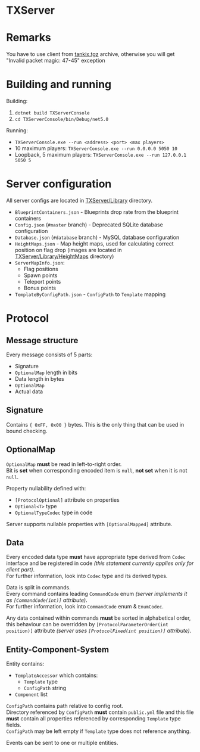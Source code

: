# TXServer

# Remarks

You have to use client from [tankix.tgz](TXServer/StateServer/resources/StandaloneWindows/tankix.tgz) archive, otherwise you will get "Invalid packet magic: 47-45" exception

# Building and running

Building:

1. `dotnet build TXServerConsole`
2. `cd TXServerConsole/bin/Debug/net5.0`

Running:

- `TXServerConsole.exe --run <address> <port> <max players>`
- 10 maximum players: `TXServerConsole.exe --run 0.0.0.0 5050 10`
- Loopback, 5 maximum players: `TXServerConsole.exe --run 127.0.0.1 5050 5`

# Server configuration

All server configs are located in [TXServer/Library](TXServer/Library) directory.  

- `BlueprintContainers.json` - Blueprints drop rate from the blueprint containers
- `Config.json` (`#master` branch) - Deprecated SQLite database configuration
- `Database.json` (`#database` branch) - MySQL database configuration
- `HeightMaps.json` - Map height maps, used for calculating correct position on flag drop (images are located in [TXServer/Library/HeightMaps](TXServer/Library/HeightMaps) directory)
- `ServerMapInfo.json`:
  * Flag positions
  * Spawn points
  * Teleport points
  * Bonus points
- `TemplateByConfigPath.json` - `ConfigPath` to `Template` mapping

# Protocol

## Message structure

Every message consists of 5 parts:

- Signature
- `OptionalMap` length in bits
- Data length in bytes
- `OptionalMap`
- Actual data

## Signature

Contains `{ 0xFF, 0x00 }` bytes. This is the only thing that can be used in bound checking.

## OptionalMap

`OptionalMap` **must** be read in left-to-right order.  
Bit is **set** when corresponding encoded item is `null`, **not set** when it is not `null`.

Property nullability defined with:

- `[ProtocolOptional]` attribute on properties
- `Optional<T>` type
- `OptionalTypeCodec` type in code

Server supports nullable properties with `[OptionalMapped]` attribute.  

## Data

Every encoded data type **must** have appropriate type derived from `Codec` interface and be registered in code *(this statement currently applies only for client part)*.  
For further information, look into `Codec` type and its derived types.  

Data is split in commands.  
Every command contains leading `CommandCode` enum *(server implements it as `[CommandCode(int)]` attribute)*.  
For further information, look into `CommandCode` enum & `EnumCodec`.  

Any data contained within commands **must** be sorted in alphabetical order, this behaviour can be overridden by `[ProtocolParameterOrder(int position)]` attribute *(server uses `[ProtocolFixed(int position)]` attribute)*.

## Entity-Component-System

Entity contains:

- `TemplateAccessor` which contains:
  - `Template` type
  - `ConfigPath` string
- `Component` list

`ConfigPath` contains path relative to config root.  
Directory referenced by `ConfigPath` **must** contain `public.yml` file and this file **must** contain all properties referenced by corresponding `Template` type fields.  
`ConfigPath` may be left empty if `Template` type does not reference anything.  

Events can be sent to one or multiple entities.
